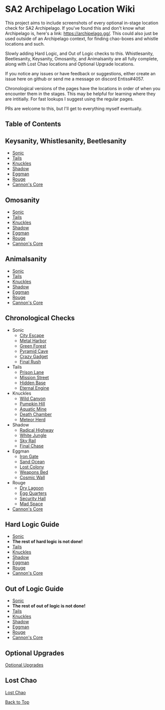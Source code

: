 # SA2 Archipelago Location Wiki

This project aims to include screenshots of every optional in-stage location check for SA2 Archipelago. If you've found this and don't know what Archipelago is, here's a link: https://archipelago.gg/. This could also just be used outside of an Archipelago context, for finding chao-boxes and whistle locations and such. 

Slowly adding Hard Logic, and Out of Logic checks to this.
Whistlesanity, Beetlesanity, Keysanity, Omosanity, and Animalsanity are all fully complete, along with Lost Chao locations and Optional Upgrade locations.

If you notice any issues or have feedback or suggestions, either create an issue here on github or send me a message on discord Entiss#4057.

Chronological versions of the pages have the locations in order of when you encounter them in the stages. This may be helpful for learning where they are intitially. For fast lookups I suggest using the regular pages. 

PRs are welcome to this, but I'll get to everything myself eventually.

## Table of Contents

## Keysanity, Whistlesanity, Beetlesanity
- [Sonic](./Sonic/Sonic.md)
- [Tails](./Tails/Tails.md)
- [Knuckles](./Knuckles/Knuckles.md)
- [Shadow](./Shadow/Shadow.md)
- [Eggman](./Eggman/Eggman.md)
- [Rouge](./Rouge/Rouge.md)
- [Cannon's Core](./CannonsCore/CannonsCore.md)

## Omosanity
- [Sonic](./Sonic/SonicOmosanity.md)
- [Tails](./Tails/TailsOmosanity.md)
- [Knuckles](./Knuckles/KnucklesOmosanity.md)
- [Shadow](./Shadow/ShadowOmosanity.md)
- [Eggman](./Eggman/EggmanOmosanity.md)
- [Rouge](./Rouge/RougeOmosanity.md)
- [Cannon's Core](./CannonsCore/CannonsCoreOmosanity.md)

## Animalsanity
- [Sonic](./Sonic/SonicAnimalsanity.md)
- [Tails](./Tails/TailsAnimalsanity.md)
- [Knuckles](./Knuckles/KnucklesAnimalsanity.md)
- [Shadow](./Shadow/ShadowAnimalsanity.md)
- [Eggman](./Eggman/EggmanAnimalsanity.md)
- [Rouge](./Rouge/RougeAnimalsanity.md)
- [Cannon's Core](./CannonsCore/CannonsCoreAnimalsanity.md)

## Chronological Checks
- Sonic
  - [City Escape](./Sonic/Chronological/CityEscape.md) 
  - [Metal Harbor](./Sonic/Chronological/MetalHarbor.md) 
  - [Green Forest](./Sonic/Chronological/GreenForest.md) 
  - [Pyramid Cave](./Sonic/Chronological/PyramidCave.md) 
  - [Crazy Gadget](./Sonic/Chronological/CrazyGadget.md) 
  - [Final Rush](./Sonic/Chronological/FinalRush.md) 
- Tails
  - [Prison Lane](./Tails/Chronological/PrisonLane.md)
  - [Mission Street](./Tails/Chronological/MissionStreet.md)
  - [Hidden Base](./Tails/Chronological/HiddenBase.md)
  - [Eternal Engine](./Tails/Chronological/EternalEngine.md)
- Knuckles
  - [Wild Canyon](./Knuckles/Chronological/WildCanyon.md)
  - [Pumpkin Hill](./Knuckles/Chronological/PumpkinHill.md)
  - [Aquatic Mine](./Knuckles/Chronological/AquaticMine.md)
  - [Death Chamber](./Knuckles/Chronological/DeathChamber.md)
  - [Meteor Herd](./Knuckles/Chronological/MeteorHerd.md)
- Shadow
  - [Radical Highway](./Shadow/Chronological/RadicalHighway.md)
  - [White Jungle](./Shadow/Chronological/WhiteJungle.md)
  - [Sky Rail](./Shadow/Chronological/SkyRail.md)
  - [Final Chase](./Shadow/Chronological/FinalChase.md)
- Eggman
  - [Iron Gate](./Eggman/Chronological/IronGate.md)
  - [Sand Ocean](./Eggman/Chronological/SandOcean.md)
  - [Lost Colony](./Eggman/Chronological/LostColony.md)
  - [Weapons Bed](./Eggman/Chronological/WeaponsBed.md)
  - [Cosmic Wall](./Eggman/Chronological/CosmicWall.md)
- Rouge
  - [Dry Lagoon](./Rouge/Chronological/DryLagoon.md)
  - [Egg Quarters](./Rouge/Chronological/EggQuarters.md)
  - [Security Hall](./Rouge/Chronological/SecurityHall.md)
  - [Mad Space](./Rouge/Chronological/MadSpace.md)
- [Cannon's Core](./CannonsCore/CannonsCoreChronological.md)

## Hard Logic Guide
- [Sonic](./Sonic/SonicHardLogic.md)
- **The rest of hard logic is not done!**
- [Tails](./Tails/TailsHardLogic.md)
- [Knuckles](./Knuckles/KnucklesHardLogic.md)
- [Shadow](./Shadow/ShadowHardLogic.md)
- [Eggman](./Eggman/EggmanHardLogic.md)
- [Rouge](./Rouge/RougeHardLogic.md)
- [Cannon's Core](./CannonsCore/CannonsCoreHardLogic.md)

## Out of Logic Guide
- [Sonic](./Sonic/SonicOutOfLogic.md)
- **The rest of out of logic is not done!**
- [Tails](./Tails/TailsOutOfLogic.md)
- [Knuckles](./Knuckles/KnucklesOutOfLogic.md)
- [Shadow](./Shadow/ShadowOutOfLogic.md)
- [Eggman](./Eggman/EggmanOutOfLogic.md)
- [Rouge](./Rouge/RougeOutOfLogic.md)
- [Cannon's Core](./CannonsCore/CannonsCoreOutOfLogic.md)

## Optional Upgrades
[Optional Upgrades](./OptionalUpgrades/OptionalUpgrades.md)

## Lost Chao
[Lost Chao](./LostChao/LostChao.md)

[Back to Top](#)
